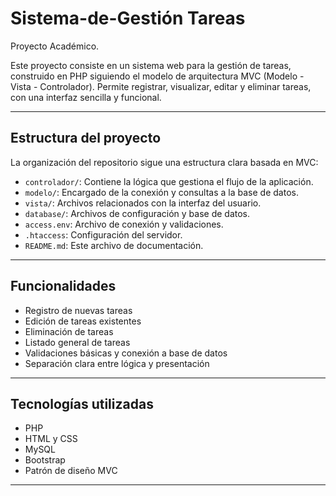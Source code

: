 # Sistema-de-Gestión Tareas

Proyecto Académico.

Este proyecto consiste en un sistema web para la gestión de tareas, construido en PHP siguiendo el modelo de arquitectura MVC (Modelo - Vista - Controlador). Permite registrar, visualizar, editar y eliminar tareas, con una interfaz sencilla y funcional.

---

## Estructura del proyecto

La organización del repositorio sigue una estructura clara basada en MVC:

- `controlador/`: Contiene la lógica que gestiona el flujo de la aplicación.
- `modelo/`: Encargado de la conexión y consultas a la base de datos.
- `vista/`: Archivos relacionados con la interfaz del usuario.
- `database/`: Archivos de configuración y base de datos.
- `access.env`: Archivo de conexión y validaciones.
- `.htaccess`: Configuración del servidor.
- `README.md`: Este archivo de documentación.

---

## Funcionalidades

- Registro de nuevas tareas
- Edición de tareas existentes
- Eliminación de tareas
- Listado general de tareas
- Validaciones básicas y conexión a base de datos
- Separación clara entre lógica y presentación

---

## Tecnologías utilizadas

- PHP
- HTML y CSS
- MySQL
- Bootstrap
- Patrón de diseño MVC

---

